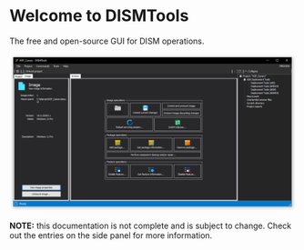 # Welcome to DISMTools

The free and open-source GUI for DISM operations.

<p align="center">
	<img src="./res/product.png">
</p>


**NOTE:** this documentation is not complete and is subject to change. Check out the entries on the side panel for more information.